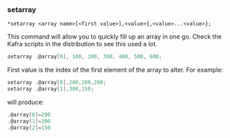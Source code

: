 
### setarray
```
*setarray <array name>[<first value>],<value>{,<value>...<value>};
```

This command will allow you to quickly fill up an array in one go. Check the
Kafra scripts in the distribution to see this used a lot.

```c
setarray .@array[0], 100, 200, 300, 400, 500, 600;
```

First value is the index of the first element of the array to alter. For
example:

```c
setarray .@array[0],200,200,200;
setarray .@array[1],300,150;
```

will produce:

```c
.@array[0]=200
.@array[1]=300
.@array[2]=150
```
